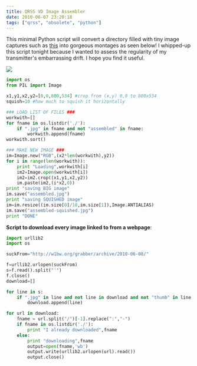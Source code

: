 ```yaml
---
title: QRSS VD Image Assembler
date: 2010-06-07 23:20:18
tags: ["qrss", "obsolete", "python"]
---
```




This minimal Python script will convert a directory filled with tiny image captures such as [this](http://www.swharden.com/blog/images/mass-W1BW_2jpg.jpg) into gorgeous montages as seen below! I whipped-up this script tonight because I wanted to assess the regularity of my transmitter's embarrassing drift. I hope you find it useful.

<div class="text-center img-border">

![](https://swharden.com/static/2010/06/07/assembled-squished.jpg)

</div>

```python
import os
from PIL import Image

x1,y1,x2,y2=[0,0,800,534] #crop from (x,y) 0,0 to 800x534
squish=10 #how much to squish it horizontally

### LOAD LIST OF FILES ###
workwith=[]
for fname in os.listdir('./'):
    if ".jpg" in fname and not "assembled" in fname:
        workwith.append(fname)
workwith.sort()

### MAKE NEW IMAGE ###
im=Image.new("RGB",(x2*len(workwith),y2))
for i in range(len(workwith)):
    print "Loading",workwith[i]
    im2=Image.open(workwith[i])
    im2=im2.crop((x1,y1,x2,y2))
    im.paste(im2,(i*x2,0))
print "saving BIG image"
im.save("assembled.jpg")
print "saving SQUISHED image"
im=im.resize((im.size[0]/10,im.size[1]),Image.ANTIALIAS)
im.save("assembled-squished.jpg")
print "DONE"
```

__Script to download every image linked to from a webpage__:

```python
import urllib2
import os

suckFrom="http://w1bw.org/grabber/archive/2010-06-08/"

f=urllib2.urlopen(suckFrom)
s=f.read().split("'")
f.close()
download=[]

for line in s:
    if ".jpg" in line and not line in download and not "thumb" in line:
        download.append(line)

for url in download:
    fname = url.split("/")[-1].replace(":","-")
    if fname in os.listdir('./'):
        print "I already downloaded",fname
    else:
        print "downloading",fname
        output=open(fname,'wb')
        output.write(urllib2.urlopen(url).read())
        output.close()
```


